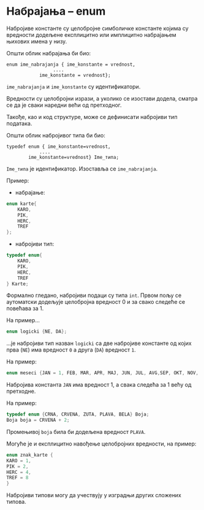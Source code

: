 # Набрајања – enum

Набројиве константе су целобројне симболичке константе којима су вредности
додељене експлицитно или имплицитно набрајањем њихових имена у низу.

Општи облик набрајања би био:

```text
enum ime_nabrajanja { ime_konstante = vrednost, 
                 ....			
            ime_konstante = vrednost};
```

`ime_nabrajanja` и `ime_konstante` су идентификатори.

Вредности су целобројни изрази, а уколико се изостави додела, сматра се да је
сваки наредни већи од претходног.

Такође, као и код структуре, може се дефинисати набројиви тип података.

Општи облик набројивог типа би био:

```text
typedef enum { ime_konstante=vrednost, 
			....
		ime_konstante=vrednost} Ime_типа;
```

`Ime_типа` је идентификатор. Изоставља се `ime_nabrajanja`.

Пример:

- набрајање:

```c
enum karte{
    KARO,
    PIK,
    HERC,
    TREF
};
```
- набројиви тип:

```c
typedef enum{
    KARO,
    PIK,
    HERC,
    TREF
} Karte;
```

Формално гледано, набројиви подаци су типа `int`. Првом пољу се аутоматски
додељује целобројна вредност 0 и за свако следеће се повећава за 1.

На пример…

```c
enum logicki {NE, DA};
```

…је набројиви тип назван `logicki` са две набројиве константе од којих прва
(`NE`) има вредност `0` а друга (`DA`) вредност `1`.

На пример:

```c
enum meseci {JAN = 1, FEB, MAR, APR, MAJ, JUN, JUL, AVG,SEP, OKT, NOV, DEC};
```

Набројива константа `JAN` има вредност 1, а свака следећа за 1 већу од
претходне.

На пример:

```c
typedef enum {CRNA, CRVENA, ZUTA, PLAVA, BELA} Boja;
Boja boja = CRVENA + 2;
```

Промењивој `boja` била би додељена вредност `PLAVA`.

Могуће је и експлицитно навођење целобројних вредности, на пример:

```c
enum znak_karte {
KARO = 1,
PIK = 2,
HERC = 4,
TREF = 8
}
```

Набројиви типови могу да учествују у изградњи других сложених типова.

